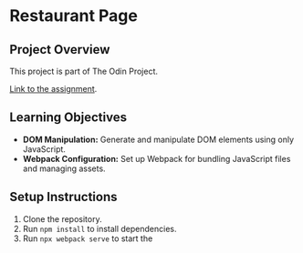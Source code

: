 # Restaurant Page

## Project Overview

This project is part of The Odin Project. 

[Link to the assignment](https://www.theodinproject.com/lessons/node-path-javascript-restaurant-page).

## Learning Objectives

- **DOM Manipulation:** Generate and manipulate DOM elements using only JavaScript.
- **Webpack Configuration:** Set up Webpack for bundling JavaScript files and managing assets.

## Setup Instructions

1. Clone the repository.
2. Run `npm install` to install dependencies.
3. Run `npx webpack serve` to start the
